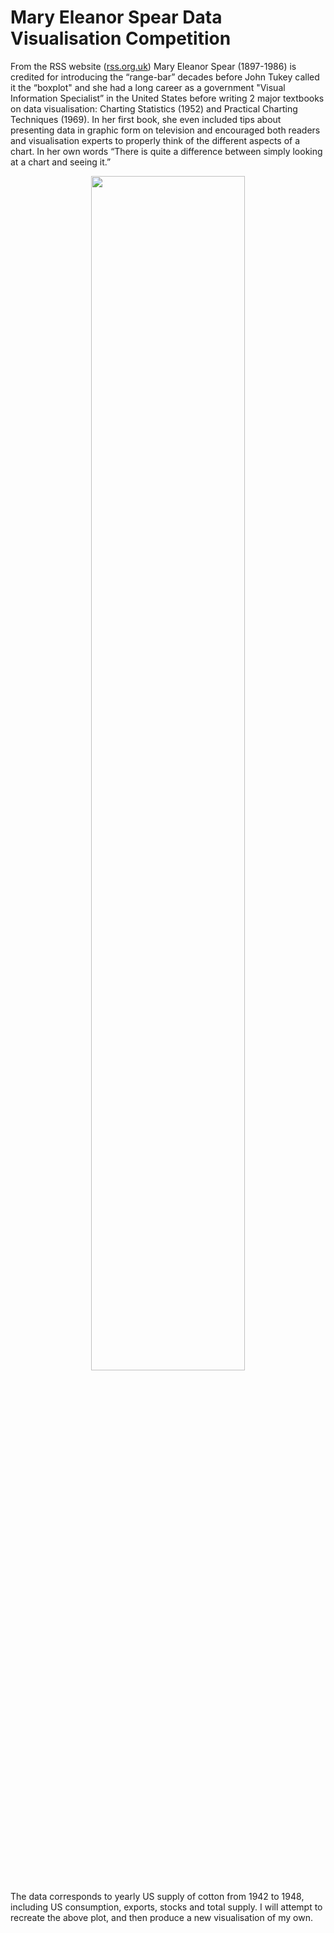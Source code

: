# Mary Eleanor Spear Data Visualisation Competition

From the RSS website ([rss.org.uk](https://rss.org.uk/news-publication/news-publications/2021/section-group-reports/mary-eleanor-spear-dataviz-competition-for-childre/))
Mary Eleanor Spear (1897-1986) is credited for introducing the “range-bar” decades before John Tukey called it the “boxplot" and she had a long career as a government "Visual Information Specialist” in the United States before writing 2 major textbooks on data visualisation: Charting Statistics (1952) and Practical Charting Techniques (1969). In her first book, she even included tips about presenting data in graphic form on television and encouraged both readers and visualisation experts to properly think of the different aspects of a chart. In her own words “There is quite a difference between simply looking at a chart and seeing it.”

<p align="center">
  <img src="https://github.com/nrennie/Mary_Eleanor_Spear_DataViz/blob/main/spear_original.jpg?raw=true" width="70%">
</p>

The data corresponds to yearly US supply of cotton from 1942 to 1948, including US consumption, exports, stocks and total supply. I will attempt to recreate the above plot, and then produce a new visualisation of my own.